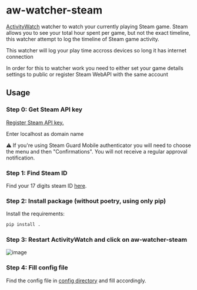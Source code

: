 # aw-watcher-steam
<a href ="https://activitywatch.net/">ActivityWatch</a> watcher to watch your currently playing Steam game. Steam allows you to see your total hour spent per game, but not the exact timeline, this watcher attempt to log the timeline of Steam game activity. 


This watcher will log your play time accross devices so long it has internet connection 


In order for this to watcher work you need to either set your game details settings to public or register Steam WebAPI with the same account 

## Usage 
### Step 0: Get Steam API key
<a href = "https://steamcommunity.com/dev/apikey">Register Steam API key.</a> 


Enter localhost as domain name

:warning: If you're using Steam Guard Mobile authenticator you will need to choose the menu and then "Confirmations". You will not receive a regular approval notification.

### Step 1: Find Steam ID
Find your 17 digits steam ID <a href = "https://help.steampowered.com/en/faqs/view/2816-BE67-5B69-0FEC">here</a>. 

### Step 2: Install package (without poetry, using only pip)

Install the requirements:

```sh
pip install .
```

### Step 3: Restart ActivityWatch and click on aw-watcher-steam 

![image](https://github.com/Edwardsoen/aw-watcher-steam/assets/70268484/34ce2803-d564-46e2-bc08-399bcc0ed828)

### Step 4: Fill config file
Find the config file in <a href = "https://docs.activitywatch.net/en/latest/directories.html#config"> config directory</a> and fill accordingly. 



